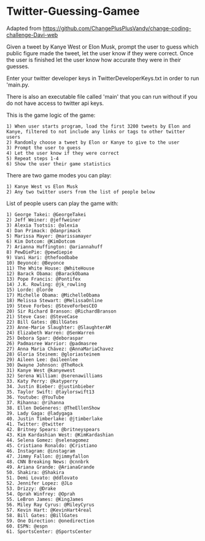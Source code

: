 # Twitter-Guessing-Gamee
Adapted from https://github.com/ChangePlusPlusVandy/change-coding-challenge-Davi-web

Given a tweet by Kanye West or Elon Musk, prompt the user to guess which public figure made the tweet, let the user know if they were correct. Once the user is finished let the user know how accurate they were in their guesses.

Enter your twitter developer keys in TwitterDeveloperKeys.txt in order to run 'main.py. 

There is also an executable file called 'main' that you can run without if you do not have access to twitter api keys.

This is the game logic of the game:
    
    1) When user starts program, load the first 3200 tweets by Elon and Kanye, filtered to not include any links or tags to other twitter users
    2) Randomly choose a tweet by Elon or Kanye to give to the user
    3) Prompt the user to guess
    4) Let the user know if they were correct
    5) Repeat steps 1-4
    6) Show the user their game statistics

There are two game modes you can play:

    1) Kanye West vs Elon Musk
    2) Any two twitter users from the list of people below
        
List of people users can play the game with:

    1) George Takei: @GeorgeTakei
    2) Jeff Weiner: @jeffweiner
    3) Alexia Tsotsis: @alexia
    4) Dan Primack: @danprimack
    5) Marissa Mayer: @marissamayer
    6) Kim Dotcom: @KimDotcom
    7) Arianna Huffington: @ariannahuff
    8) PewDiePie: @pewdiepie
    9) Vani Hari: @thefoodbabe
    10) Beyoncé: @Beyonce
    11) The White House: @WhiteHouse
    12) Barack Obama: @BarackObama
    13) Pope Francis: @Pontifex
    14) J.K. Rowling: @jk_rowling
    15) Lorde: @lorde
    17) Michelle Obama: @MichelleObama
    18) Melissa Stewart: @MelissaOnline
    19) Steve Forbes: @SteveForbesCEO
    20) Sir Richard Branson: @RichardBranson
    21) Steve Case: @SteveCase
    22) Bill Gates: @BillGates
    23) Anne-Marie Slaughter: @SlaughterAM
    24) Elizabeth Warren: @SenWarren
    25) Debora Spar: @deboraspar
    26) Padmasree Warrior: @padmasree
    27) Anna Maria Chávez: @AnnaMariaChavez
    28) Gloria Steinem: @gloriasteinem
    29) Aileen Lee: @aileenlee
    30) Dwayne Johnson: @TheRock
    31) Kanye West @kanyewest
    32) Serena William: @serenawilliams
    33. Katy Perry: @katyperry
    34. Justin Bieber: @justinbieber
    35. Taylor Swift: @taylorswift13
    36. Youtube: @YouTube
    37. Rihanna: @rihanna
    38. Ellen DeGeneres: @TheEllenShow
    39. Lady Gaga: @ladygaga
    40. Justin Timberlake: @jtimberlake
    41. Twitter: @twitter
    42. Britney Spears: @britneyspears
    43. Kim Kardashian West: @KimKardashian
    44. Selena Gomez: @selenagomez
    45. Cristiano Ronaldo: @Cristiano
    46. Instagram: @instagram
    47. Jimmy Fallon: @jimmyfallon
    48. CNN Breaking News: @cnnbrk
    49. Ariana Grande: @ArianaGrande
    50. Shakira: @Shakira
    51. Demi Lovato: @ddlovato
    52. Jennifer Lopez: @JLo
    53. Drizzy: @Drake
    54. Oprah Winfrey: @Oprah
    55. LeBron James: @KingJames
    56. Miley Ray Cyrus: @MileyCyrus
    57. Kevin Hart: @KevinHart4real
    58. Bill Gates: @BillGates
    59. One Direction: @onedirection
    60. ESPN: @espn
    61. SportsCenter: @SportsCenter